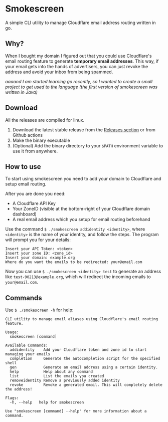 # Smokescreen
A simple CLI utility to manage Cloudflare email address routing written in go.

## Why?
When I bought my domain I figured out that you could use Cloudflare's email routing feature to generate **temporary email addresses**. This way, if your email gets into the hands of advertisers, you can just revoke the address and avoid your inbox from being spammed.

*aaaand I am started learning go recently, so I wanted to create a small project to get used to the language (the first version of smokescreen was written in Java)*

## Download
All the releases are compiled for linux. 
1. Download the latest stable release from the [Releases section](https://github.com/StarlessDev/smokescreen/releases/latest) or from Github actions
2. Make the binary executable
3. (Optional) Add the binary directory to your `$PATH` environment variable to use it from anywhere. 

## How to use
To start using smokescreen you need to add your domain to Cloudflare and setup email routing.

After you are done you need:
- A Cloudflare API Key
- Your ZoneID (visible at the bottom-right of your Cloudflare domain dashboard)
- A real email address which you setup for email routing beforehand

Use the command `$ ./smokescreen addidentity <identity>`, where `<identity>` is the name of your identity, and follow the steps. The program will prompt you for your details:
```
Insert your API Token: <token>
Insert your zone ID: <zone_id>
Insert your domain: example.org
Where do you want the emails to be redirected: your@email.com
```

Now you can use `$ ./smokescreen <identity> test` to generate an address like `test-90213@example.org`, which will redirect the incoming emails to `your@email.com`.

## Commands
Use `$ ./smokescreen -h` for help:
```
CLI utility to manage email aliases using Cloudflare's email routing feature.

Usage:
  smokescreen [command]

Available Commands:
  addidentity    Add your Cloudflare token and zone id to start managing your emails
  completion     Generate the autocompletion script for the specified shell
  gen            Generate an email address using a certain identity.
  help           Help about any command
  list           List the emails you created
  removeidentity Remove a previously added identity
  revoke         Revoke a generated email. This will completely delete the address!
                                                                                                                                                            Flags:
  -h, --help   help for smokescreen

Use "smokescreen [command] --help" for more information about a command.
```
